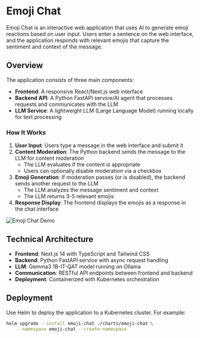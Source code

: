 # Emoji Chat

Emoji Chat is an interactive web application that uses AI to generate emoji reactions based on user input. Users enter a sentence on the web interface, and the application responds with relevant emojis that capture the sentiment and context of the message.

## Overview

The application consists of three main components:
- **Frontend**: A responsive React/Next.js web interface
- **Backend API**: A Python FastAPI service/AI agent that processes requests and communicates with the LLM
- **LLM Service**: A lightweight LLM (Large Language Model) running locally for text processing

### How It Works

1. **User Input**: Users type a message in the web interface and submit it
2. **Content Moderation**: The Python backend sends the message to the LLM for content moderation
   - The LLM evaluates if the content is appropriate
   - Users can optionally disable moderation via a checkbox
3. **Emoji Generation**: If moderation passes (or is disabled), the backend sends another request to the LLM
   - The LLM analyzes the message sentiment and context
   - The LLM returns 3-5 relevant emojis
4. **Response Display**: The frontend displays the emojis as a response in the chat interface

![Emoji Chat Demo](https://github.com/user-attachments/assets/1516805b-a23d-48d2-bc6e-34588bd7e507)

## Technical Architecture

- **Frontend**: Next.js 14 with TypeScript and Tailwind CSS
- **Backend**: Python FastAPI service with async request handling
- **LLM**: Gemma3 1B-IT-QAT model running on Ollama
- **Communication**: RESTful API endpoints between frontend and backend
- **Deployment**: Containerized with Kubernetes orchestration

## Deployment

Use Helm to deploy the application to a Kubernetes cluster. For example:

```bash
helm upgrade --install emoji-chat ./charts/emoji-chat \
    --namespace emoji-chat --create-namespace
```
